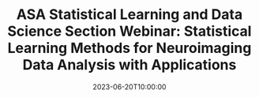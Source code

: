 ---
# Documentation: https://wowchemy.com/docs/managing-content/
type: webinar
title: "ASA Statistical Learning and Data Science Section Webinar: Statistical Learning Methods for Neuroimaging Data Analysis with Applications"
url_freeregister: https://www.eventbrite.com/e/statistical-learning-method-for-neuroimaging-data-analysis-with-application-tickets-657295658007
date: 2023-06-20T10:00:00
date_end: 2023-06-20T11:30:00
all_day: false
speaker: "Hongtu Zhu"
location: "Virtual"
---